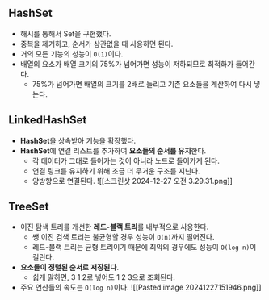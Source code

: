 ## HashSet
- 해시를 통해서 Set을 구현했다.
- 중복을 제거하고, 순서가 상관없을 때 사용하면 된다.
- 거의 모든 기능의 성능이 `O(1)`이다.
- 배열의 요소가 배열 크기의 75%가 넘어가면 성능이 저하되므로 최적화가 들어간다.
	- 75%가 넘어가면 배열의 크기를 2배로 늘리고 기존 요소들을 계산하여 다시 넣는다.
## LinkedHashSet
- **HashSet**을 상속받아 기능을 확장했다.
- **HashSet**에 연결 리스트를 추가하여 **요소들의 순서를 유지**한다.
	- 각 데이터가 그대로 들어가는 것이 아니라 노드로 들어가게 된다.
	- 연결 링크를 유지하기 위해 조금 더 무거운 구조를 지닌다.
	- 양방향으로 연결된다.
![[스크린샷 2024-12-27 오전 3.29.31.png]]
## TreeSet
- 이진 탐색 트리를 개선한 **레드-블랙 트리**를 내부적으로 사용한다.
	- 쌩 이진 검색 트리는 불균형할 경우 성능이 `O(n)`까지 떨어진다.
	- 레드-블랙 트리는 균형 트리이기 때문에 최악의 경우에도 성능이 `O(log n)`이 걸린다.
- **요소들이 정렬된 순서로 저장된다.**
	- 쉽게 말하면, 3 1 2로 넣어도 1 2 3으로 조회된다.
- 주요 연산들의 속도는 `O(log n)`이다.
![[Pasted image 20241227151946.png]]